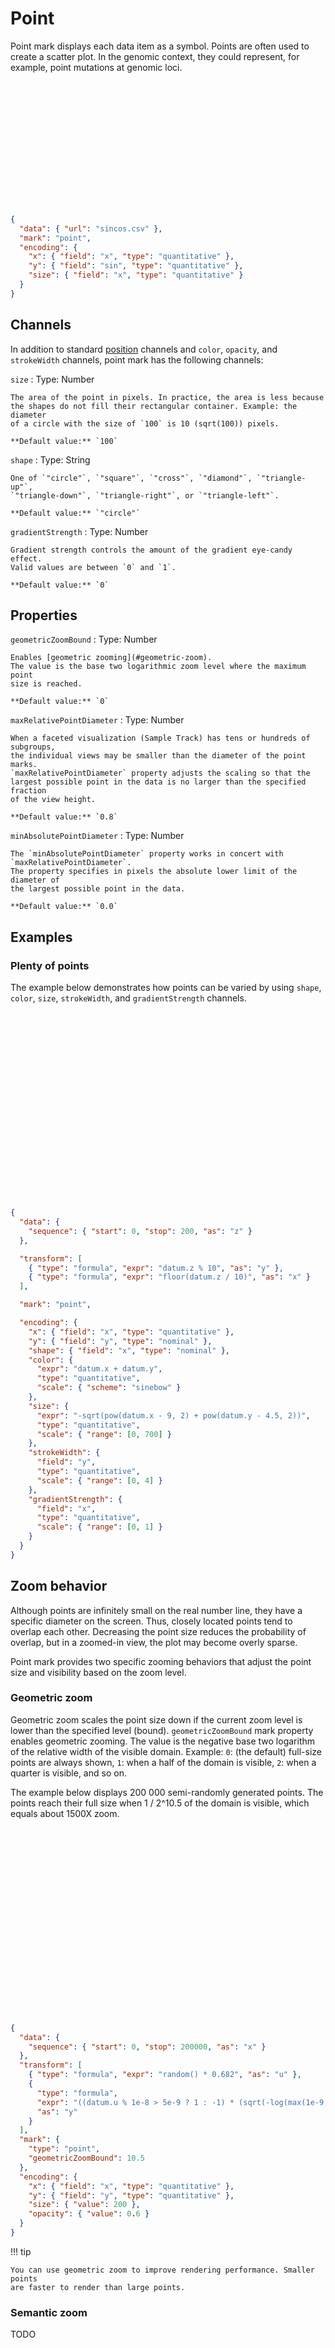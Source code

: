 # Point

Point mark displays each data item as a symbol. Points are often used to create
a scatter plot. In the genomic context, they could represent, for example,
point mutations at genomic loci.

<div class="embed-example">
<div class="embed-container" style="height: 200px"></div>
<div class="embed-spec">

```json
{
  "data": { "url": "sincos.csv" },
  "mark": "point",
  "encoding": {
    "x": { "field": "x", "type": "quantitative" },
    "y": { "field": "sin", "type": "quantitative" },
    "size": { "field": "x", "type": "quantitative" }
  }
}
```

</div>
</div>

## Channels

In addition to standard [position](../encoding/index.md) channels and
`color`, `opacity`, and `strokeWidth` channels, point mark has the following
channels:

`size`
: Type: Number

    The area of the point in pixels. In practice, the area is less because
    the shapes do not fill their rectangular container. Example: the diameter
    of a circle with the size of `100` is 10 (sqrt(100)) pixels.

    **Default value:** `100`

`shape`
: Type: String

    One of `"circle"`, `"square"`, `"cross"`, `"diamond"`, `"triangle-up"`,
    `"triangle-down"`, `"triangle-right"`, or `"triangle-left"`.

    **Default value:** `"circle"`

`gradientStrength`
: Type: Number

    Gradient strength controls the amount of the gradient eye-candy effect.
    Valid values are between `0` and `1`.

    **Default value:** `0`

## Properties

`geometricZoomBound`
: Type: Number

    Enables [geometric zooming](#geometric-zoom).
    The value is the base two logarithmic zoom level where the maximum point
    size is reached.

    **Default value:** `0`

`maxRelativePointDiameter`
: Type: Number

    When a faceted visualization (Sample Track) has tens or hundreds of subgroups,
    the individual views may be smaller than the diameter of the point marks.
    `maxRelativePointDiameter` property adjusts the scaling so that the
    largest possible point in the data is no larger than the specified fraction
    of the view height.

    **Default value:** `0.8`

`minAbsolutePointDiameter`
: Type: Number

    The `minAbsolutePointDiameter` property works in concert with `maxRelativePointDiameter`.
    The property specifies in pixels the absolute lower limit of the diameter of
    the largest possible point in the data.

    **Default value:** `0.0`

## Examples

### Plenty of points

The example below demonstrates how points can be varied by using
`shape`, `color`, `size`, `strokeWidth`, and `gradientStrength` channels.

<div class="embed-example">
<div class="embed-container" style="height: 300px"></div>
<div class="embed-spec">

```json
{
  "data": {
    "sequence": { "start": 0, "stop": 200, "as": "z" }
  },

  "transform": [
    { "type": "formula", "expr": "datum.z % 10", "as": "y" },
    { "type": "formula", "expr": "floor(datum.z / 10)", "as": "x" }
  ],

  "mark": "point",

  "encoding": {
    "x": { "field": "x", "type": "quantitative" },
    "y": { "field": "y", "type": "nominal" },
    "shape": { "field": "x", "type": "nominal" },
    "color": {
      "expr": "datum.x + datum.y",
      "type": "quantitative",
      "scale": { "scheme": "sinebow" }
    },
    "size": {
      "expr": "-sqrt(pow(datum.x - 9, 2) + pow(datum.y - 4.5, 2))",
      "type": "quantitative",
      "scale": { "range": [0, 700] }
    },
    "strokeWidth": {
      "field": "y",
      "type": "quantitative",
      "scale": { "range": [0, 4] }
    },
    "gradientStrength": {
      "field": "x",
      "type": "quantitative",
      "scale": { "range": [0, 1] }
    }
  }
}
```

</div>
</div>

## Zoom behavior

Although points are infinitely small on the real number line, they have a
specific diameter on the screen. Thus, closely located points tend to overlap
each other. Decreasing the point size reduces the probability of overlap, but
in a zoomed-in view, the plot may become overly sparse.

Point mark provides two specific zooming behaviors that adjust the point size
and visibility based on the zoom level.

### Geometric zoom

Geometric zoom scales the point size down if the current zoom level is lower
than the specified level (bound). `geometricZoomBound` mark property enables
geometric zooming. The value is the negative base two logarithm of the
relative width of the visible domain. Example: `0`: (the default) full-size
points are always shown, `1`: when a half of the domain is visible, `2`: when
a quarter is visible, and so on.

The example below displays 200 000 semi-randomly generated points. The points
reach their full size when 1 / 2^10.5 of the domain is visible, which equals
about 1500X zoom.

<div class="embed-example">
<div class="embed-container" style="height: 300px"></div>
<div class="embed-spec">

```json
{
  "data": {
    "sequence": { "start": 0, "stop": 200000, "as": "x" }
  },
  "transform": [
    { "type": "formula", "expr": "random() * 0.682", "as": "u" },
    {
      "type": "formula",
      "expr": "((datum.u % 1e-8 > 5e-9 ? 1 : -1) * (sqrt(-log(max(1e-9, datum.u))) - 0.618)) * 1.618 + sin(datum.x / 10000)",
      "as": "y"
    }
  ],
  "mark": {
    "type": "point",
    "geometricZoomBound": 10.5
  },
  "encoding": {
    "x": { "field": "x", "type": "quantitative" },
    "y": { "field": "y", "type": "quantitative" },
    "size": { "value": 200 },
    "opacity": { "value": 0.6 }
  }
}
```

</div>
</div>

!!! tip

    You can use geometric zoom to improve rendering performance. Smaller points
    are faster to render than large points.

### Semantic zoom

TODO
